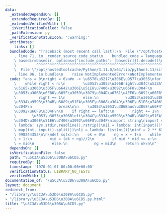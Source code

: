 ```yaml
---
data:
  _extendedDependsOn: []
  _extendedRequiredBy: []
  _extendedVerifiedWith: []
  _isVerificationFailed: false
  _pathExtension: py
  _verificationStatusIcon: ':warning:'
  attributes:
    links: []
  bundledCode: "Traceback (most recent call last):\n  File \"/opt/hostedtoolcache/Python/3.11.0/x64/lib/python3.11/site-packages/onlinejudge_verify/documentation/build.py\"\
    , line 71, in _render_source_code_stat\n    bundled_code = language.bundle(stat.path,\
    \ basedir=basedir, options={'include_paths': [basedir]}).decode()\n          \
    \         ^^^^^^^^^^^^^^^^^^^^^^^^^^^^^^^^^^^^^^^^^^^^^^^^^^^^^^^^^^^^^^^^^^^^^^^^^^^^^^^^^\n\
    \  File \"/opt/hostedtoolcache/Python/3.11.0/x64/lib/python3.11/site-packages/onlinejudge_verify/languages/python.py\"\
    , line 96, in bundle\n    raise NotImplementedError\nNotImplementedError\n"
  code: "ans = 0\nright = 0\n#n -> \u6570\u5217\u306E\u9577\u3055\nfor left in range(n):\n\
    \    while right < n:\n        \u3053\u3053\u306Bright\u304C\u533A\u9593\u306B\
    \u5165\u3063\u305F\u6642\u306E\u51E6\u7406\u3092\u66F8\u304F\n        if \u3053\
    \u3053\u306B\u6E80\u305F\u3059\u3079\u304D\u6761\u4EF6\u3092\u66F8\u304F:\n  \
    \          right += 1\n        else:\n            \u3053\u3053\u306Bright\u304C\
    \u533A\u9593\u304B\u3089\u51FA\u305F\u3068\u304D\u306E\u51E6\u7406\u3092\u66F8\
    \u304F\n            break\n\n    \u3053\u3053\u306Bans\u306E\u66F4\u65B0\u5F0F\
    \u3092\u66F8\u304F\n\n    if right == left:\n        right += 1\n    else:\n \
    \       \u3053\u3053\u306Bleft\u304C\u533A\u9593\u304B\u3089\u51FA\u305F\u3068\
    \u304D\u306E\u51E6\u7406\u3092\u66F8\u304F\nimport string\nimport sys\ninput =\
    \ lambda: sys.stdin.readline().rstrip()\nii = lambda: int(input())\nmi = lambda:\
    \ map(int, input().split())\nli = lambda: list(mi())\ninf = 2 ** 63 - 1\nmod =\
    \ 998244353\n\n\ndef sq(x):\n    ok = 0\n    ng = x + 1\n    while abs(ok - ng)\
    \ > 1:\n        mid = (ok + ng)//2\n        if mid * mid <= x:\n            ok\
    \ = mid\n        else:\n            ng = mid\n    return ok\n\n"
  dependsOn: []
  isVerificationFile: false
  path: "\u5C3A\u53D6\u308A\u6CD5.py"
  requiredBy: []
  timestamp: '1970-01-01 00:00:00+00:00'
  verificationStatus: LIBRARY_NO_TESTS
  verifiedWith: []
documentation_of: "\u5C3A\u53D6\u308A\u6CD5.py"
layout: document
redirect_from:
- "/library/\u5C3A\u53D6\u308A\u6CD5.py"
- "/library/\u5C3A\u53D6\u308A\u6CD5.py.html"
title: "\u5C3A\u53D6\u308A\u6CD5.py"
---
```

